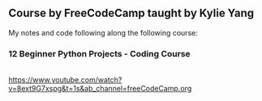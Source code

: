 ## Course by FreeCodeCamp taught by Kylie Yang
My notes and code following along the following course:
### 12 Beginner Python Projects - Coding Course
<br> https://www.youtube.com/watch?v=8ext9G7xspg&t=1s&ab_channel=freeCodeCamp.org

